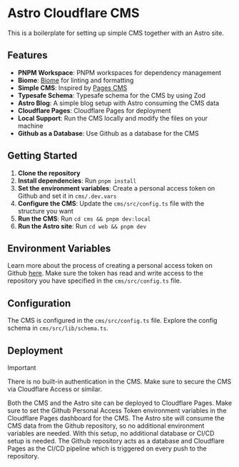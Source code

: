 # Astro Cloudflare CMS

This is a boilerplate for setting up simple CMS together with an Astro site.

## Features

- **PNPM Workspace**: PNPM workspaces for dependency management
- **Biome**: [Biome](https://biomejs.dev/) for linting and formatting
- **Simple CMS**: Inspired by [Pages CMS](https://pagescms.org/)
- **Typesafe Schema**: Typesafe schema for the CMS by using Zod
- **Astro Blog**: A simple blog setup with Astro consuming the CMS data
- **Cloudflare Pages**: Cloudflare Pages for deployment
- **Local Support**: Run the CMS locally and modify the files on your machine
- **Github as a Database**: Use Github as a database for the CMS

## Getting Started

1. **Clone the repository**
2. **Install dependencies**: Run `pnpm install`
3. **Set the environment variables**: Create a personal access token on Github and set it in `cms/.dev.vars`
3. **Configure the CMS**: Update the `cms/src/config.ts` file with the structure you want
4. **Run the CMS**: Run `cd cms && pnpm dev:local`
5. **Run the Astro site**: Run `cd web && pnpm dev`

## Environment Variables

Learn more about the process of creating a personal access token on Github [here](https://docs.github.com/en/authentication/keeping-your-account-and-data-secure/managing-your-personal-access-tokens). Make sure the token has read and write access to the repository you have specified in the `cms/src/config.ts` file.

## Configuration

The CMS is configured in the `cms/src/config.ts` file. Explore the config schema in `cms/src/lib/schema.ts`.

## Deployment

> [!IMPORTANT]  
> There is no built-in authentication in the CMS. Make sure to secure the CMS via Cloudflare Access or similar.

Both the CMS and the Astro site can be deployed to Cloudflare Pages. Make sure to set the Github Personal Access Token environment variables in the Cloudflare Pages dashboard for the CMS. The Astro site will consume the CMS data from the Github repository, so no additional environment variables are needed.
With this setup, no additional database or CI/CD setup is needed. The Github repository acts as a database and Cloudflare Pages as the CI/CD pipeline which is triggered on every push to the repository.